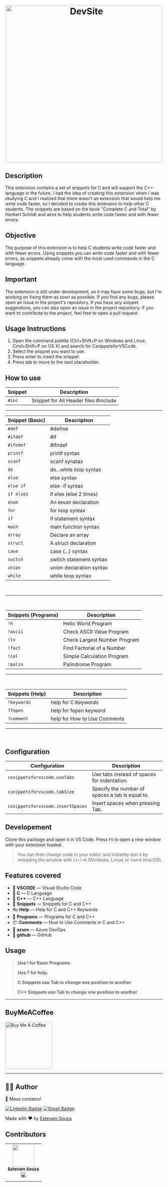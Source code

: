 <h1 align="center">
    <img src="https://www.alura.com.br/artigos/assets/linguagens-c-c-qual-diferenca-entre-elas/linguagens-c-c-qual-diferenca-entre-elas.jpg" alt="DevSite" width="500">
</h1>

## Description

This extension contains a set of snippets for C and will support the C++ language in the future.
I had the idea of ​​creating this extension when I was studying C and I realized that there wasn't an extension that would help me write code faster, so I decided to create this extension to help other C students. The snippets are based on the book "Complete C and Total" by Herbert Schildt and aims to help students write code faster and with fewer errors.

## Objective

The purpose of this extension is to help C students write code faster and with fewer errors.
Using snippets you can write code faster and with fewer errors, as snippets already come with the most used commands in the C language.

## Important

The extension is still under development, so it may have some bugs, but I'm working on fixing them as soon as possible. If you find any bugs, please open an issue in the project's repository. If you have any snippet suggestions, you can also open an issue in the project repository. If you want to contribute to the project, feel free to open a pull request.

## Usage Instructions

1. Open the command palette (Ctrl+Shift+P on Windows and Linux, Cmd+Shift+P on OS X) and search for CsnippetsforVSCode.
2. Select the snippet you want to use.
3. Press enter to insert the snippet.
4. Press tab to move to the next placeholder.

## How to use

| Snippet | Description                           |
| ------- | ------------------------------------- |
| `#inc`  | Snippet for All Header files #include |

<hr>

| Snippet (Basic) | Description              |
| --------------- | ------------------------ |
| `#def`          | #define                  |
| `#ifdef`        | #if                      |
| `#ifndef`       | #ifndef                  |
| `printf`        | printf syntax            |
| `scanf`         | scanf synatax            |
| `do`            | do...while loop syntax   |
| `else`          | else syntax              |
| `else if`       | else-if syntax           |
| `if else2`      | if else (else 2 times)   |
| `enum`          | An enum declaration      |
| `for`           | for loop syntax          |
| `if`            | if statement syntax      |
| `main`          | main function syntax     |
| `array`         | Declare an array         |
| `struct`        | A struct declaration     |
| `case`          | case (...) syntax        |
| `switch`        | switch statement syntax  |
| `union`         | union declaration syntax |
| `while`         | while loop syntax        |

<br>

 <hr>
 
 <br>

| Snippets (Programs) | Description                  |
| ------------------- | ---------------------------- |
| `!h`                | Hello World Program          |
| `!ascii`            | Check ASCII Value Program    |
| `!ln`               | Check Largest Number Program |
| `!fact`             | Find Factorial of a Number   |
| `!cal`              | Simple Calculation Program   |
| `!palin`            | Palindrome Program           |

<hr>

<br>

| Snippets (Help) | Description                  |
| --------------- | ---------------------------- |
| `?keywords`     | help for C Keywords          |
| `?fopen`        | help for fopen keyword       |
| `?comment`      | help for How to Use Comments |

<hr>

<br>

## Configuration

| Configuration | Description                                                                 |
| ------------- | --------------------------------------------------------------------------- |
| `csnippetsforvscode.useTabs` | Use tabs instead of spaces for indentation. |
| `csnippetsforvscode.tabSize` | Specify the number of spaces a tab is equal to. |
| `csnippetsforvscode.insertSpaces` | Insert spaces when pressing Tab. |

## Developement

Clone this package and open it in VS Code. Press `F5` to open a new window with your extension loaded.
> You can then change code in your editor and instantly test it by reloading the window with `Ctrl+R` (Windows, Linux) or `Cmd+R` (macOS).

## Features covered

-   📱 **VSCODE** — Visual Studio Code
-   🎉 **C** — C Language
-   🏪 **C++** — C++ Language
-   🚀 **Snippets** — Snippets for C and C++
-   👓 **Help** — Help for C and C++ Keywords
-   📃 **Programs** — Programs for C and C++
-   📦 **Comments** — How to Use Comments in C and C++
-   💖 **azure** — Azure DevOps
-   📏 **github** — GitHub

## Usage

> **Use ! for Basic Programs.**

> **Use ? for help.**

>**C Snippets use Tab to change one position to another**

>**C++ Snippets use Tab to change one position to another**

---

## BuyMeACoffee

<a href="https://www.buymeacoffee.com/estevamsl" target="_blank"><img src="https://cdn.buymeacoffee.com/buttons/v2/default-red.png" alt="Buy Me A Coffee" width="150" ></a>

---

## **👨‍🚀 Author**

<!-- colocar uma imagem do autor -->

👋 Meus contatos!

[![Linkedin Badge](https://img.shields.io/badge/-LinkedIn-blue?style=for-the-badge&logo=Linkedin&logoColor=white&link=https://www.linkedin.com/in/estevam-souza)](https://www.linkedin.com/in/estevam-souza)
[![Gmail Badge](https://img.shields.io/badge/-Gmail-c14438?style=for-the-badge&logo=Gmail&logoColor=white&link=mailto:physics.posgrad.@gmail.com)](mailto:estevamsouzalaureth@gmail.com)

<!-- CONTACTS -->
[author-linkedin]: https://linkedin.com/in/estevam5s
[author-email]: mailto:ack@baibay.id
[author-github]: https://github.com/estevam5s

Made with ❤️ by [Estevam Souza](https://github.com/estevam5s)

## Contributors

<table>
  <tr>
    <td align="center"><a href="https://github.com/estevam5s" target="_blank"><img src="https://avatars.githubusercontent.com/u/83369803?v=4" width="70px;" alt=""/><br /><sub><b>Estevam Souza</b></sub></a><br /><a title="Code">💻</a></td>
  </tr>
</table>